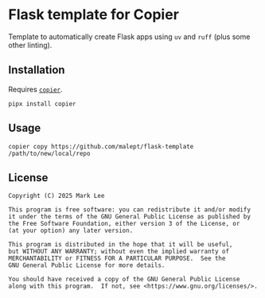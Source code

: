 # Flask template for Copier

Template to automatically create Flask apps using `uv` and `ruff`
(plus some other linting).

## Installation

Requires [`copier`](https://copier.readthedocs.io/).

```shell
pipx install copier
```

## Usage

```shell
copier copy https://github.com/malept/flask-template /path/to/new/local/repo
```

## License

```
Copyright (C) 2025 Mark Lee

This program is free software: you can redistribute it and/or modify
it under the terms of the GNU General Public License as published by
the Free Software Foundation, either version 3 of the License, or
(at your option) any later version.

This program is distributed in the hope that it will be useful,
but WITHOUT ANY WARRANTY; without even the implied warranty of
MERCHANTABILITY or FITNESS FOR A PARTICULAR PURPOSE.  See the
GNU General Public License for more details.

You should have received a copy of the GNU General Public License
along with this program.  If not, see <https://www.gnu.org/licenses/>.
```
